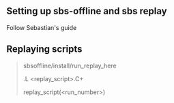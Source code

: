 ## Setting up sbs-offline and sbs replay
Follow Sebastian's guide


## Replaying scripts
>sbsoffline/install/run_replay_here
>
>.L <replay_script>.C+
>
>replay_script(<run_number>)

